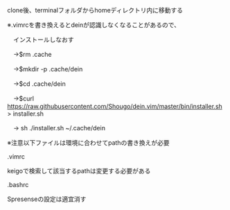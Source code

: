 clone後、terminalフォルダからhomeディレクトリ内に移動する


※.vimrcを書き換えるとdeinが認識しなくなることがあるので、

　インストールしなおす

　→$rm .cache

　→$mkdir -p .cache/dein

　→$cd .cache/dein

　→$curl https://raw.githubusercontent.com/Shougo/dein.vim/master/bin/installer.sh > installer.sh

　→ sh ./installer.sh ~/.cache/dein





※注意以下ファイルは環境に合わせてpathの書き換えが必要

.vimrc

  keigoで検索して該当するpathは変更する必要がある

.bashrc

  Spresenseの設定は適宜消す
